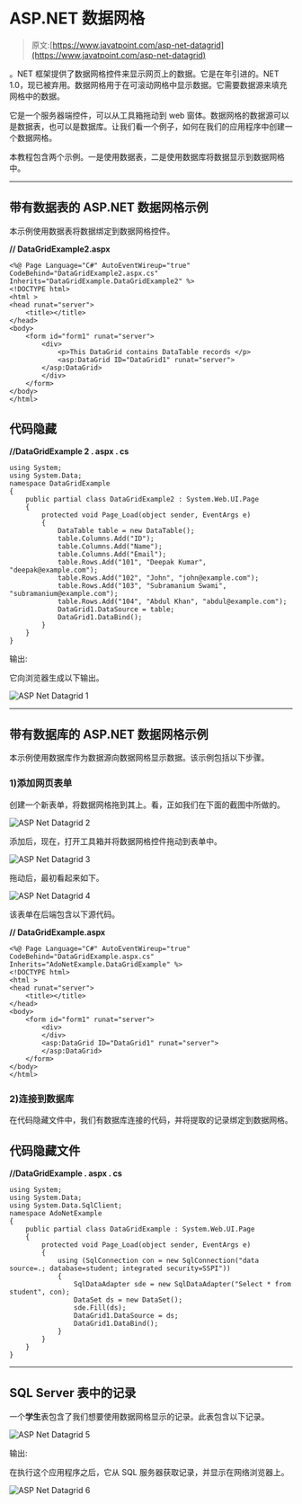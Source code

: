 # ASP.NET 数据网格

> 原文:[https://www.javatpoint.com/asp-net-datagrid](https://www.javatpoint.com/asp-net-datagrid)

。NET 框架提供了数据网格控件来显示网页上的数据。它是在年引进的。NET 1.0，现已被弃用。数据网格用于在可滚动网格中显示数据。它需要数据源来填充网格中的数据。

它是一个服务器端控件，可以从工具箱拖动到 web 窗体。数据网格的数据源可以是数据表，也可以是数据库。让我们看一个例子，如何在我们的应用程序中创建一个数据网格。

本教程包含两个示例。一是使用数据表，二是使用数据库将数据显示到数据网格中。

* * *

## 带有数据表的 ASP.NET 数据网格示例

本示例使用数据表将数据绑定到数据网格控件。

**// DataGridExample2.aspx**

```
<%@ Page Language="C#" AutoEventWireup="true" CodeBehind="DataGridExample2.aspx.cs" Inherits="DataGridExample.DataGridExample2" %>
<!DOCTYPE html>
<html >
<head runat="server">
    <title></title>
</head>
<body>
    <form id="form1" runat="server">
        <div>
            <p>This DataGrid contains DataTable records </p>
            <asp:DataGrid ID="DataGrid1" runat="server">
        </asp:DataGrid>
        </div>
    </form>
</body>
</html>

```

## 代码隐藏

**//DataGridExample 2 . aspx . cs**

```
using System;
using System.Data;
namespace DataGridExample
{
    public partial class DataGridExample2 : System.Web.UI.Page
    {
        protected void Page_Load(object sender, EventArgs e)
        {
            DataTable table = new DataTable();
            table.Columns.Add("ID");
            table.Columns.Add("Name");
            table.Columns.Add("Email");
            table.Rows.Add("101", "Deepak Kumar", "deepak@example.com");
            table.Rows.Add("102", "John", "john@example.com");
            table.Rows.Add("103", "Subramanium Swami", "subramanium@example.com");
            table.Rows.Add("104", "Abdul Khan", "abdul@example.com");
            DataGrid1.DataSource = table;
            DataGrid1.DataBind();
        }
    }
}

```

输出:

它向浏览器生成以下输出。

![ASP Net Datagrid 1](../Images/b91c550c6c160b6533d2da2f7e9df40f.png)

* * *

## 带有数据库的 ASP.NET 数据网格示例

本示例使用数据库作为数据源向数据网格显示数据。该示例包括以下步骤。

### 1)添加网页表单

创建一个新表单，将数据网格拖到其上。看，正如我们在下面的截图中所做的。

![ASP Net Datagrid 2](../Images/d133930c24e9c18c01225928a723fcd9.png)

添加后，现在，打开工具箱并将数据网格控件拖动到表单中。

![ASP Net Datagrid 3](../Images/81c5a06c94f4894f856dcccab3b735cc.png)

拖动后，最初看起来如下。

![ASP Net Datagrid 4](../Images/3a9bdd90b79422b7c9977cc40baebcbc.png)

该表单在后端包含以下源代码。

**// DataGridExample.aspx**

```
<%@ Page Language="C#" AutoEventWireup="true" 
CodeBehind="DataGridExample.aspx.cs" Inherits="AdoNetExample.DataGridExample" %>
<!DOCTYPE html>
<html >
<head runat="server">
    <title></title>
</head>
<body>
    <form id="form1" runat="server">
        <div>
        </div>
        <asp:DataGrid ID="DataGrid1" runat="server">
        </asp:DataGrid>
    </form>
</body>
</html>

```

### 2)连接到数据库

在代码隐藏文件中，我们有数据库连接的代码，并将提取的记录绑定到数据网格。

## 代码隐藏文件

**//DataGridExample . aspx . cs**

```
using System;
using System.Data;
using System.Data.SqlClient;
namespace AdoNetExample
{
    public partial class DataGridExample : System.Web.UI.Page
    {
        protected void Page_Load(object sender, EventArgs e)
        {
            using (SqlConnection con = new SqlConnection("data source=.; database=student; integrated security=SSPI"))
            {
                SqlDataAdapter sde = new SqlDataAdapter("Select * from student", con);
                DataSet ds = new DataSet();
                sde.Fill(ds);
                DataGrid1.DataSource = ds;
                DataGrid1.DataBind();
            }
        }
    }
}

```

* * *

## SQL Server 表中的记录

一个**学生**表包含了我们想要使用数据网格显示的记录。此表包含以下记录。

![ASP Net Datagrid 5](../Images/9966105436d9155ef758cbaae3ed40cc.png)

输出:

在执行这个应用程序之后，它从 SQL 服务器获取记录，并显示在网络浏览器上。

![ASP Net Datagrid 6](../Images/e0f6bb153fd6b6113940cd18cab69f7e.png)